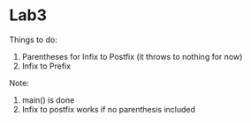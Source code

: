 # Lab3

Things to do:
1. Parentheses for Infix to Postfix (it throws to nothing for now)
2. Infix to Prefix

Note: 
1. main() is done
2. Infix to postfix works if no parenthesis included

